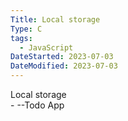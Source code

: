 ```yaml
---
Title: Local storage
Type: C
tags:
  - JavaScript
DateStarted: 2023-07-03
DateModified: 2023-07-03
---
```

Local storage  
	- --Todo App